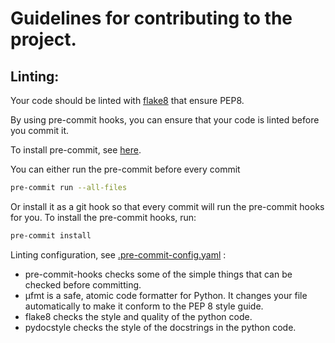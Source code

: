 # Guidelines for contributing to the project.

## Linting:

Your code should be linted with [flake8](https://flake8.pycqa.org/en/latest/) that ensure PEP8.

By using pre-commit hooks, you can ensure that your code is linted before you commit it.

To install pre-commit, see [here](https://pre-commit.com/#install).

You can either run the pre-commit before every commit

```bash
pre-commit run --all-files
```

Or install it as a git hook so that every commit will run the pre-commit hooks for you.
To install the pre-commit hooks, run:

```bash
pre-commit install
```
Linting configuration, see [.pre-commit-config.yaml](.pre-commit-config.yaml) :
- pre-commit-hooks checks some of the simple things that can be checked before committing.
- µfmt is a safe, atomic code formatter for Python. It changes your file automatically to make it conform to the PEP 8 style guide.
- flake8 checks the style and quality of the python code.
- pydocstyle checks the style of the docstrings in the python code.
